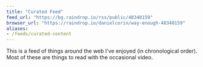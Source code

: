 ```yaml
---
title: "Curated Feed"
feed_url: "https://bg.raindrop.io/rss/public/48340159"
browser_url: "https://raindrop.io/danielcorin/way-enough-48340159"
aliases:
- /feeds/curated-content
---
```


This is a feed of things around the web I've enjoyed (in chronological order).
Most of these are things to read with the occasional video.
